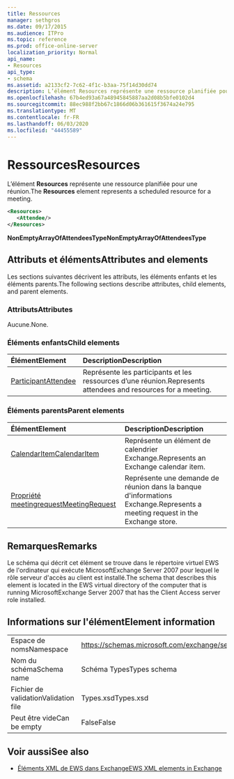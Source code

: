 ```yaml
---
title: Ressources
manager: sethgros
ms.date: 09/17/2015
ms.audience: ITPro
ms.topic: reference
ms.prod: office-online-server
localization_priority: Normal
api_name:
- Resources
api_type:
- schema
ms.assetid: a2133cf2-7c62-4f1c-b3aa-75f14d30dd74
description: L’élément Resources représente une ressource planifiée pour une réunion.
ms.openlocfilehash: 67b4ed93a67a48945845887aa2d08b5bfe0102d4
ms.sourcegitcommit: 88ec988f2bb67c1866d06b361615f3674a24e795
ms.translationtype: MT
ms.contentlocale: fr-FR
ms.lasthandoff: 06/03/2020
ms.locfileid: "44455589"
---
```

# <a name="resources"></a><span data-ttu-id="1e96c-103">Ressources</span><span class="sxs-lookup"><span data-stu-id="1e96c-103">Resources</span></span>

<span data-ttu-id="1e96c-104">L’élément **Resources** représente une ressource planifiée pour une réunion.</span><span class="sxs-lookup"><span data-stu-id="1e96c-104">The **Resources** element represents a scheduled resource for a meeting.</span></span> 
  
```xml
<Resources>
   <Attendee/>
</Resources>
```

 <span data-ttu-id="1e96c-105">**NonEmptyArrayOfAttendeesType**</span><span class="sxs-lookup"><span data-stu-id="1e96c-105">**NonEmptyArrayOfAttendeesType**</span></span>
## <a name="attributes-and-elements"></a><span data-ttu-id="1e96c-106">Attributs et éléments</span><span class="sxs-lookup"><span data-stu-id="1e96c-106">Attributes and elements</span></span>

<span data-ttu-id="1e96c-107">Les sections suivantes décrivent les attributs, les éléments enfants et les éléments parents.</span><span class="sxs-lookup"><span data-stu-id="1e96c-107">The following sections describe attributes, child elements, and parent elements.</span></span>
  
### <a name="attributes"></a><span data-ttu-id="1e96c-108">Attributs</span><span class="sxs-lookup"><span data-stu-id="1e96c-108">Attributes</span></span>

<span data-ttu-id="1e96c-109">Aucune.</span><span class="sxs-lookup"><span data-stu-id="1e96c-109">None.</span></span>
  
### <a name="child-elements"></a><span data-ttu-id="1e96c-110">Éléments enfants</span><span class="sxs-lookup"><span data-stu-id="1e96c-110">Child elements</span></span>

|<span data-ttu-id="1e96c-111">**Élément**</span><span class="sxs-lookup"><span data-stu-id="1e96c-111">**Element**</span></span>|<span data-ttu-id="1e96c-112">**Description**</span><span class="sxs-lookup"><span data-stu-id="1e96c-112">**Description**</span></span>|
|:-----|:-----|
|[<span data-ttu-id="1e96c-113">Participant</span><span class="sxs-lookup"><span data-stu-id="1e96c-113">Attendee</span></span>](attendee.md) <br/> |<span data-ttu-id="1e96c-114">Représente les participants et les ressources d’une réunion.</span><span class="sxs-lookup"><span data-stu-id="1e96c-114">Represents attendees and resources for a meeting.</span></span>  <br/> |
   
### <a name="parent-elements"></a><span data-ttu-id="1e96c-115">Éléments parents</span><span class="sxs-lookup"><span data-stu-id="1e96c-115">Parent elements</span></span>

|<span data-ttu-id="1e96c-116">**Élément**</span><span class="sxs-lookup"><span data-stu-id="1e96c-116">**Element**</span></span>|<span data-ttu-id="1e96c-117">**Description**</span><span class="sxs-lookup"><span data-stu-id="1e96c-117">**Description**</span></span>|
|:-----|:-----|
|[<span data-ttu-id="1e96c-118">CalendarItem</span><span class="sxs-lookup"><span data-stu-id="1e96c-118">CalendarItem</span></span>](calendaritem.md) <br/> |<span data-ttu-id="1e96c-119">Représente un élément de calendrier Exchange.</span><span class="sxs-lookup"><span data-stu-id="1e96c-119">Represents an Exchange calendar item.</span></span>  <br/> |
|[<span data-ttu-id="1e96c-120">Propriété meetingrequest</span><span class="sxs-lookup"><span data-stu-id="1e96c-120">MeetingRequest</span></span>](meetingrequest.md) <br/> |<span data-ttu-id="1e96c-121">Représente une demande de réunion dans la banque d'informations Exchange.</span><span class="sxs-lookup"><span data-stu-id="1e96c-121">Represents a meeting request in the Exchange store.</span></span>  <br/> |
   
## <a name="remarks"></a><span data-ttu-id="1e96c-122">Remarques</span><span class="sxs-lookup"><span data-stu-id="1e96c-122">Remarks</span></span>

<span data-ttu-id="1e96c-123">Le schéma qui décrit cet élément se trouve dans le répertoire virtuel EWS de l'ordinateur qui exécute MicrosoftExchange Server 2007 pour lequel le rôle serveur d'accès au client est installé.</span><span class="sxs-lookup"><span data-stu-id="1e96c-123">The schema that describes this element is located in the EWS virtual directory of the computer that is running MicrosoftExchange Server 2007 that has the Client Access server role installed.</span></span>
  
## <a name="element-information"></a><span data-ttu-id="1e96c-124">Informations sur l'élément</span><span class="sxs-lookup"><span data-stu-id="1e96c-124">Element information</span></span>

|||
|:-----|:-----|
|<span data-ttu-id="1e96c-125">Espace de noms</span><span class="sxs-lookup"><span data-stu-id="1e96c-125">Namespace</span></span>  <br/> |https://schemas.microsoft.com/exchange/services/2006/types  <br/> |
|<span data-ttu-id="1e96c-126">Nom du schéma</span><span class="sxs-lookup"><span data-stu-id="1e96c-126">Schema name</span></span>  <br/> |<span data-ttu-id="1e96c-127">Schéma Types</span><span class="sxs-lookup"><span data-stu-id="1e96c-127">Types schema</span></span>  <br/> |
|<span data-ttu-id="1e96c-128">Fichier de validation</span><span class="sxs-lookup"><span data-stu-id="1e96c-128">Validation file</span></span>  <br/> |<span data-ttu-id="1e96c-129">Types.xsd</span><span class="sxs-lookup"><span data-stu-id="1e96c-129">Types.xsd</span></span>  <br/> |
|<span data-ttu-id="1e96c-130">Peut être vide</span><span class="sxs-lookup"><span data-stu-id="1e96c-130">Can be empty</span></span>  <br/> |<span data-ttu-id="1e96c-131">False</span><span class="sxs-lookup"><span data-stu-id="1e96c-131">False</span></span>  <br/> |
   
## <a name="see-also"></a><span data-ttu-id="1e96c-132">Voir aussi</span><span class="sxs-lookup"><span data-stu-id="1e96c-132">See also</span></span>



- [<span data-ttu-id="1e96c-133">Éléments XML de EWS dans Exchange</span><span class="sxs-lookup"><span data-stu-id="1e96c-133">EWS XML elements in Exchange</span></span>](ews-xml-elements-in-exchange.md)

